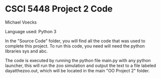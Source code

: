 # CSCI 5448 Project 2 Code

Michael Voecks

Language used: Python 3

In the "Source Code" folder, you will find all the code that was used to complete this project. To run this code, you need will need the python libraries sys and abc.

The code is executed by running the python file main.py with any python launcher, this will run the zoo simulation and output the text to a file labeled dayatthezoo.out, which will be located in the main "OO Project 2" folder.
